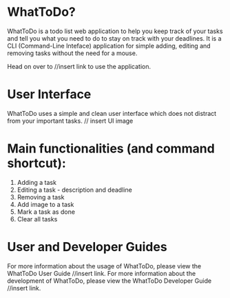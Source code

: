 # WhatToDo?

WhatToDo is a todo list web application to help you keep track of your tasks and tell you what you need to do to
stay on track with your deadlines. It is a CLI (Command-Line Inteface) application for simple adding, editing and
removing tasks without the need for a mouse.

Head on over to //insert link to use the application.

# User Interface
WhatToDo uses a simple and clean user interface which does not distract from your important tasks.
// insert UI image

# Main functionalities (and command shortcut):
1. Adding a task
2. Editing a task - description and deadline
3. Removing a task
4. Add image to a task
5. Mark a task as done
6. Clear all tasks

# User and Developer Guides
For more information about the usage of WhatToDo, please view the WhatToDo User Guide //insert link.
For more information about the development of WhatToDo, please view the WhatToDo Developer Guide //insert link.
